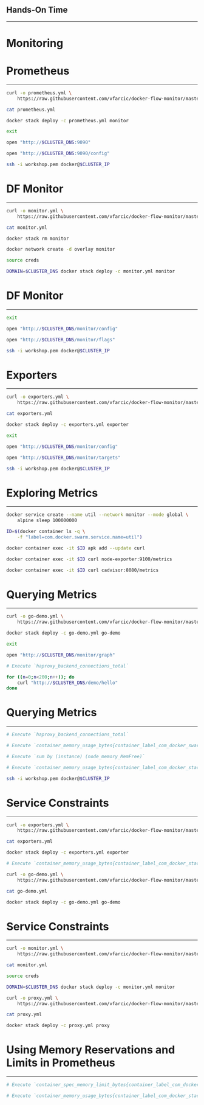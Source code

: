 ## Hands-On Time

---

# Monitoring


# Prometheus

---

```bash
curl -o prometheus.yml \
    https://raw.githubusercontent.com/vfarcic/docker-flow-monitor/master/stacks/prometheus.yml

cat prometheus.yml

docker stack deploy -c prometheus.yml monitor

exit

open "http://$CLUSTER_DNS:9090"

open "http://$CLUSTER_DNS:9090/config"

ssh -i workshop.pem docker@$CLUSTER_IP
```


<!-- .slide: data-background="img/prometheus-config-image.png" data-background-size="contain" -->


<!-- .slide: data-background="img/prometheus-config-direct.png" data-background-size="contain" -->


<!-- .slide: data-background="img/prometheus-config-network-drive.png" data-background-size="contain" -->


<!-- .slide: data-background="img/dfm-env-vars.png" data-background-size="contain" -->


# DF Monitor

---

```bash
curl -o monitor.yml \
    https://raw.githubusercontent.com/vfarcic/docker-flow-monitor/master/stacks/docker-flow-monitor-proxy.yml

cat monitor.yml

docker stack rm monitor

docker network create -d overlay monitor

source creds

DOMAIN=$CLUSTER_DNS docker stack deploy -c monitor.yml monitor
```


# DF Monitor

---

```bash
exit

open "http://$CLUSTER_DNS/monitor/config"

open "http://$CLUSTER_DNS/monitor/flags"

ssh -i workshop.pem docker@$CLUSTER_IP
```


# Exporters

---

```bash
curl -o exporters.yml \
    https://raw.githubusercontent.com/vfarcic/docker-flow-monitor/master/stacks/exporters.yml

cat exporters.yml

docker stack deploy -c exporters.yml exporter

exit

open "http://$CLUSTER_DNS/monitor/config"

open "http://$CLUSTER_DNS/monitor/targets"

ssh -i workshop.pem docker@$CLUSTER_IP
```


<!-- .slide: data-background="img/exporters-diag.png" data-background-size="contain" -->


# Exploring Metrics

---

```bash
docker service create --name util --network monitor --mode global \
    alpine sleep 100000000

ID=$(docker container ls -q \
    -f "label=com.docker.swarm.service.name=util")

docker container exec -it $ID apk add --update curl

docker container exec -it $ID curl node-exporter:9100/metrics

docker container exec -it $ID curl cadvisor:8080/metrics
```


# Querying Metrics

---

```bash
curl -o go-demo.yml \
    https://raw.githubusercontent.com/vfarcic/docker-flow-monitor/master/stacks/go-demo.yml

docker stack deploy -c go-demo.yml go-demo

exit

open "http://$CLUSTER_DNS/monitor/graph"

# Execute `haproxy_backend_connections_total`

for ((n=0;n<200;n++)); do
    curl "http://$CLUSTER_DNS/demo/hello"
done
```


# Querying Metrics

---

```bash
# Execute `haproxy_backend_connections_total`

# Execute `container_memory_usage_bytes{container_label_com_docker_swarm_service_name="go-demo_main"}`

# Execute `sum by (instance) (node_memory_MemFree)`

# Execute `container_memory_usage_bytes{container_label_com_docker_stack_namespace="exporter"}`

ssh -i workshop.pem docker@$CLUSTER_IP
```


# Service Constraints

---

```bash
curl -o exporters.yml \
    https://raw.githubusercontent.com/vfarcic/docker-flow-monitor/master/stacks/exporters-mem.yml

cat exporters.yml

docker stack deploy -c exporters.yml exporter

# Execute `container_memory_usage_bytes{container_label_com_docker_stack_namespace="go-demo"}`

curl -o go-demo.yml \
    https://raw.githubusercontent.com/vfarcic/docker-flow-monitor/master/stacks/go-demo-mem.yml

cat go-demo.yml

docker stack deploy -c go-demo.yml go-demo
```


# Service Constraints

---

```bash
curl -o monitor.yml \
    https://raw.githubusercontent.com/vfarcic/docker-flow-monitor/master/stacks/docker-flow-monitor-mem.yml

cat monitor.yml

source creds

DOMAIN=$CLUSTER_DNS docker stack deploy -c monitor.yml monitor

curl -o proxy.yml \
    https://raw.githubusercontent.com/vfarcic/docker-flow-monitor/master/stacks/docker-flow-proxy-mem.yml

cat proxy.yml

docker stack deploy -c proxy.yml proxy
```


# Using Memory Reservations and Limits in Prometheus

---

```bash
# Execute `container_spec_memory_limit_bytes{container_label_com_docker_stack_namespace!=""}`

# Execute `container_memory_usage_bytes{container_label_com_docker_stack_namespace!=""} / container_spec_memory_limit_bytes{container_label_com_docker_stack_namespace!=""} * 100`
```
